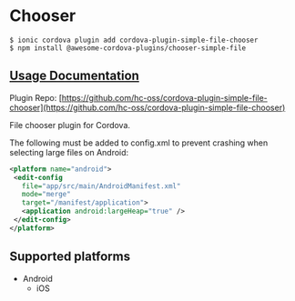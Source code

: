 # Chooser

```
$ ionic cordova plugin add cordova-plugin-simple-file-chooser
$ npm install @awesome-cordova-plugins/chooser-simple-file
```

## [Usage Documentation](https://danielsogl.gitbook.io/awesome-cordova-plugins/plugins/chooser-simple-file/)

Plugin Repo: [https://github.com/hc-oss/cordova-plugin-simple-file-chooser](https://github.com/hc-oss/cordova-plugin-simple-file-chooser)

File chooser plugin for Cordova.

The following must be added to config.xml to prevent crashing when selecting large files on Android:
```xml
<platform name="android">
 <edit-config
   file="app/src/main/AndroidManifest.xml"
   mode="merge"
   target="/manifest/application">
   <application android:largeHeap="true" />
 </edit-config>
</platform>
```

## Supported platforms

- Android
  - iOS
  


